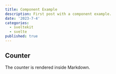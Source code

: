 ```yaml
---
title: Component Example
description: First post with a component example.
date: '2023-7-4'
categories:
  - sveltekit
  - svelte
published: true
---
```


<!-- ... -->
<script>
  import Counter from './counter.svelte'
</script>

## Counter

The counter is rendered inside Markdown.

<Counter />
